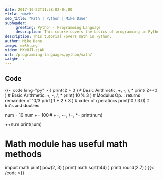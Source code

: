 ```yaml
---
date: 2017-10-22T11:58:02-04:00
title: "Math"
seo_title: "Math | Python | Mike Dane"
subheader:
     greeting: Python - Programming Language
     description: This course covers the basics of programming in Python. Work your way through the videos and we'll teach you everything you need to know to start your programming journey!
description: This tutorial covers math in Python.
author: Mike Dane
image: math.png
video: MXe8JT-zjAU
url: /programming-languages/python/math/
weight: 7
---
```


## Code

{{< code lang="py" >}}
print( 2 * 3 )       # Basic Arithmetic: +, -, /, *
print( 2**3 )        # Basic Arithmetic: +, -, /, *
print( 10 % 3 )      # Modulus Op. : returns remainder of 10/3
print( 1 + 2 * 3 )   # order of operations
print(10 / 3.0)      # int's and doubles


num = 10
num += 100 # +=, -=, /=, *=
print(num)

++num
print(num)

# Math module has useful math methods
import math
print( pow(2, 3) )
print( math.sqrt(144) )
print( round(2.7) )
{{< /code >}}